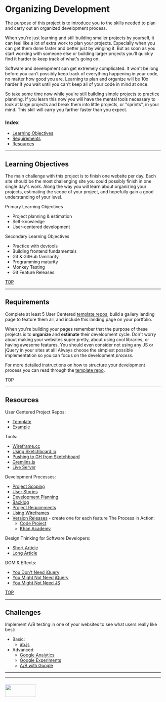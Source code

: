 # Organizing Development

The purpose of this project is to introduce you to the skills needed to plan and carry out an organized development process.

When you're just learning and still building smaller projects by yourself, it can feel like a lot of extra work to plan your projects.  Especially when you can get them done faster and better just by winging it.  But as soon as you start working with someone else or building larger projects you'll quickly find it harder to keep track of what's going on.

Software and development can get extremely complicated. It won't be long before you can't possibly keep track of everything happening in your code, no matter how good you are.  Learning to plan and organize will be 10x harder if you wait until you can't keep all of your code in mind at once.

So take some time now while you're still building simple projects to practice planning.  If you learn this now you will have the mental tools necessary to look at large projects and break them into little projects, or "sprints", in your mind.  This skill will carry you farther faster than you expect.

### Index
* [Learning Objectives](#learning-objectives)
* [Requirements](#requirements)
* [Resources](#resources)

---


## Learning Objectives

The main challenge with this project is to finish one website per day.  Each site should be the most challenging site you could possibly finish in one single day's work.  Along the way you will learn about organizing your projects, estimating the scope of your project, and hopefully gain a good understanding of your level.  

Primary Learning Objectives
* Project planning & estimation
* Self-knowledge
* User-centered development

Secondary Learning Objectives
* Practice with devtools
* Building frontend fundamentals
* Git & GitHub familiarity
* Programming maturity
* Monkey Testing
* Git Feature Releases



[TOP](#index)

---


## Requirements


Complete at least 5 User Centered [template repos](https://github.com/elewa-academy/User-Centered-Template/blob/master/README.md), build a gallery landing page to feature them all, and include this landing page on your portfolio.

When you're building your pages remember that the purpose of these projects is to __organize__ and __estimate__ their development cycle.   Don't worry about making your websites super pretty, about using cool libraries, or having awesome features.  You should even consider not using any JS or jQuery in your sites at all!  Always choose the simplest possible implementation so you can focus on the development _process_.

For more detailed instructions on how to structure your development process you can read through the [template repo](https://github.com/elewa-academy/User-Centered-Template/).

[TOP](#index)

---


## Resources

User Centered Project Repos:
* [Template](https://github.com/elewa-academy/User-Centered-Template/)
* [Example](https://github.com/elewa-student/User-Centered-Development)

Tools:
* [Wireframe.cc](https://github.com/elewa-academy/General-Resources/blob/master/developer-tools/wireframes.md)
* [Using Sketchboard.io](https://m.sketchboard.io/introducing-sketchboard-69d142ea935)
* [Pushing to GH from Sketchboard](https://sketchboard.io/blog/2014/03/06/github-sketchboard.html)
* [Gremlins.js](https://github.com/elewa-academy/General-Resources/blob/master/testing-tools/gremlins.md)
* [Live Server](https://github.com/tapio/live-server)

Development Processes:
* [Project Scoping](https://medium.freecodecamp.org/how-to-effectively-scope-your-software-projects-from-planning-to-execution-e96cbcac54b9)  
* [User Stories](https://www.mountaingoatsoftware.com/agile/user-stories)  
* [Development Planning](https://www.codeproject.com/Articles/674450/Agile-software-development-steps-to-work-with-Requ)
* [Backlog](https://www.atlassian.com/agile/scrum/backlogs)
* [Project Requirements](https://hubtechinsider.wordpress.com/2011/07/28/how-do-you-write-software-requirements-what-are-software-requirements-what-is-a-software-requirement/)
* [Using Wireframes](https://www.dtelepathy.com/blog/design/learning-to-wireframe-10-best-practices)
* [Version Releases](https://help.github.com/articles/creating-releases/) - create one for each feature
The Process in Action:
  * [Code Project](https://www.codeproject.com/Articles/14297/Planning-Your-Project)
  * [Khan Academy](https://www.khanacademy.org/computing/computer-programming/programming/good-practices/a/planning-a-programming-project)


Design Thinking for Software Developers:
* [Short Article](https://medium.com/@tigranbs/design-thinking-for-software-developers-bbd2f863c6f7)
* [Long Article](https://medium.com/d-principles/design-thinking-methods-practice-in-agile-software-development-3e6e59df0c9b)


DOM & Effects:
* [You Don't Need jQuery](https://github.com/nefe/You-Dont-Need-jQuery)
* [You Might Not Need jQuery](http://youmightnotneedjquery.com/)
* [You Might Not Need JS](http://youmightnotneedjs.com)



[TOP](#index)

---

## Challenges

Implement A/B testing in one of your websites to see what users really like best:
* Basic:
  * [ab.js](https://github.com/daniellmb/ab.js)
* Advanced:  
  * [Google Analytics](https://analytics.google.com/analytics/academy/course/6)
  * [Google Experiments](https://support.google.com/analytics/answer/1745147?hl=en)
  * [A/B with Google](https://www.youtube.com/watch?v=K1DngFKqfrQ)


___
___
### <a href="http://elewa.education/blog" target="_blank"><img src="https://user-images.githubusercontent.com/18554853/34921062-506450ae-f97d-11e7-875f-6feeb26ad72d.png" width="100" height="40"/></a>


